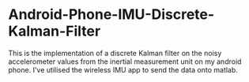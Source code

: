 Android-Phone-IMU-Discrete-Kalman-Filter
=========================================

This is the implementation of a discrete Kalman filter on the noisy accelerometer values from the inertial measurement unit on my android phone. I've utilised the wireless IMU app to send the data onto matlab.
